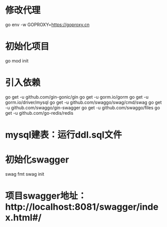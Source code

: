 # 修改代理
go env -w GOPROXY=https://goproxy.cn
# 初始化项目
go mod init
# 引入依赖
go get -u github.com/gin-gonic/gin
go get -u gorm.io/gorm
go get -u gorm.io/driver/mysql
go get -u github.com/swaggo/swag/cmd/swag
go get -u github.com/swaggo/gin-swagger
go get -u github.com/swaggo/files
go get -u github.com/go-redis/redis

# mysql建表：运行ddl.sql文件

# 初始化swagger
swag fmt
swag init

# 项目swagger地址：http://localhost:8081/swagger/index.html#/

